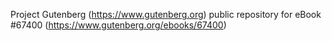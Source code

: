 Project Gutenberg (https://www.gutenberg.org) public repository for
eBook #67400 (https://www.gutenberg.org/ebooks/67400)
